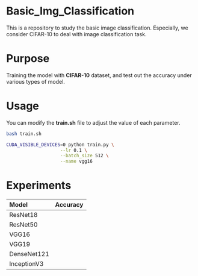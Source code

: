 # Basic_Img_Classification

This is a repository to study the basic image classification.
Especially, we consider CIFAR-10 to deal with image classification task.

# Purpose
Training the model with **CIFAR-10** dataset, and test out the accuracy under various types of model.

# Usage
You can modify the **train.sh** file to adjust the value of each parameter.

```bash
bash train.sh
```
```bash
CUDA_VISIBLE_DEVICES=0 python train.py \
                    --lr 0.1 \
                    --batch_size 512 \
                    --name vgg16
```

# Experiments

| Model |  Accuracy  |  
| :------------ | :------------|
| ResNet18 | |
| ResNet50 | |
| VGG16 | |
| VGG19 | |
| DenseNet121 | |
| InceptionV3 | |

